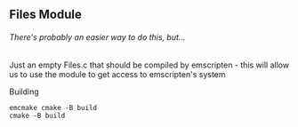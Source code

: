 ## Files Module
###### There's probably an easier way to do this, but...
Just an empty Files.c that should be compiled by emscripten - this will allow us to use the module to get access to emscripten's system

Building
```
emcmake cmake -B build
cmake -B build
```
